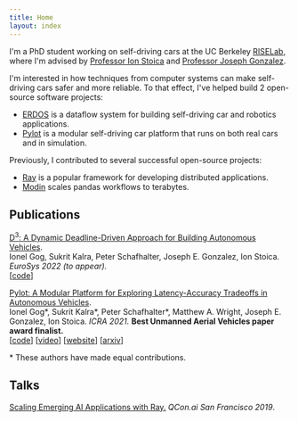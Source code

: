 ```yaml
---
title: Home
layout: index
---
```


I'm a PhD student working on self-driving cars at the UC Berkeley
[RISELab](https://rise.cs.berkeley.edu/),
where I'm advised by
[Professor Ion Stoica](https://people.eecs.berkeley.edu/~istoica/)
and
[Professor Joseph Gonzalez](https://people.eecs.berkeley.edu/~jegonzal/).

I'm interested in how techniques from computer systems can make
self-driving cars safer and more reliable.
To that effect, I've helped build 2 open-source software projects:

- [ERDOS](https://github.com/erdos-project/erdos/) is a dataflow system
for building self-driving car and robotics applications.
- [Pylot](https://github.com/erdos-project/pylot/) is a modular self-driving car
platform that runs on both real cars and in simulation.

Previously, I contributed to several successful open-source projects:

- [Ray](https://ray.io/) is a popular framework for developing distributed applications.
- [Modin](http://modin.org/) scales pandas workflows to terabytes.

## Publications

[D<sup>3</sup>: A Dynamic Deadline-Driven Approach for Building Autonomous Vehicles](/). \
Ionel Gog, Sukrit Kalra, Peter Schafhalter, Joseph E. Gonzalez, Ion Stoica. *EuroSys 2022 (to appear).* \
\[[code](https://github.com/erdos-project/erdos/)\]

[Pylot: A Modular Platform for Exploring Latency-Accuracy Tradeoffs in Autonomous Vehicles](https://ieeexplore.ieee.org/document/9561747). \
Ionel Gog\*, Sukrit Kalra\*, Peter Schafhalter\*, Matthew A. Wright, Joseph E. Gonzalez, Ion Stoica. *ICRA 2021.*
**Best Unmanned Aerial Vehicles paper award finalist.** \
\[[code](https://github.com/erdos-project/pylot/)\]
\[[video](https://www.youtube.com/watch?v=VlwhU0k5cmQ)\]
\[[website](https://pylot.readthedocs.io/)\]
\[[arxiv](https://arxiv.org/abs/2104.07830)]

\* These authors have made equal contributions.

## Talks

[Scaling Emerging AI Applications with Ray.](https://www.infoq.com/presentations/scale-ai-ray/) *QCon.ai San Francisco 2019*.
